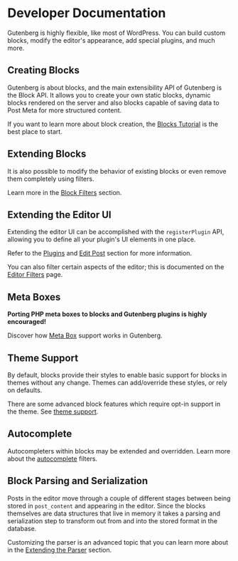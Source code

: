 # Developer Documentation

Gutenberg is highly flexible, like most of WordPress. You can build custom blocks, modify the editor's appearance, add special plugins, and much more.

## Creating Blocks

Gutenberg is about blocks, and the main extensibility API of Gutenberg is the Block API. It allows you to create your own static blocks, dynamic blocks rendered on the server and also blocks capable of saving data to Post Meta for more structured content.

If you want to learn more about block creation, the [Blocks Tutorial](../../../docs/designers-developers/developers/tutorials/block-tutorial/intro.md) is the best place to start.
## Extending Blocks

It is also possible to modify the behavior of existing blocks or even remove them completely using filters.

Learn more in the [Block Filters](../../../docs/designers-developers/developers/reference/hooks/block-filters.md) section.

## Extending the Editor UI

Extending the editor UI can be accomplished with the `registerPlugin` API, allowing you to define all your plugin's UI elements in one place.

Refer to the [Plugins](https://github.com/WordPress/gutenberg/blob/master/packages/plugins/README.md) and [Edit Post](https://github.com/WordPress/gutenberg/blob/master/packages/edit-post/README.md) section for more information.

You can also filter certain aspects of the editor; this is documented on the [Editor Filters](../../../docs/designers-developers/developers/reference/hooks/editor-filters.md) page.

## Meta Boxes

**Porting PHP meta boxes to blocks and Gutenberg plugins is highly encouraged!**

Discover how [Meta Box](../docs/designers-developers/developers/backwards-compatibility/meta-box.md) support works in Gutenberg.

## Theme Support

By default, blocks provide their styles to enable basic support for blocks in themes without any change. Themes can add/override these styles, or rely on defaults.

There are some advanced block features which require opt-in support in the theme. See [theme support](../docs/extensibility/theme-support.md).

## Autocomplete

Autocompleters within blocks may be extended and overridden. Learn more about the [autocomplete](../docs/designers-developers/developers/reference/hooks/autocomplete-filters.md) filters.

## Block Parsing and Serialization

Posts in the editor move through a couple of different stages between being stored in `post_content` and appearing in the editor. Since the blocks themselves are data structures that live in memory it takes a parsing and serialization step to transform out from and into the stored format in the database.

Customizing the parser is an advanced topic that you can learn more about in the [Extending the Parser](../docs/designers-developers/developers/reference/hooks/parser-filters.md) section.
